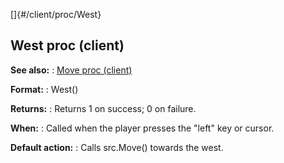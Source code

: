 []{#/client/proc/West}
  ## West proc (client)
  **See also:**
  :   [Move proc (client)](ref/client/proc/Move)
  <!-- -->
  **Format:**
  :   West()
  <!-- -->
  **Returns:**
  :   Returns 1 on success; 0 on failure.
  <!-- -->
  **When:**
  :   Called when the player presses the \"left\" key or cursor.
  <!-- -->
  **Default action:**
  :   Calls src.Move() towards the west.